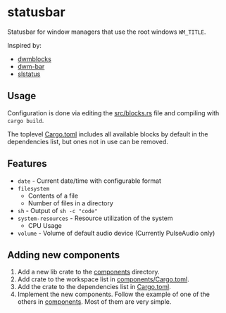# statusbar

Statusbar for window managers that use the root windows `WM_TITLE`.

Inspired by:
 - [dwmblocks](https://github.com/torrinfail/dwmblocks)
 - [dwm-bar](https://github.com/joestandring/dwm-bar)
 - [slstatus](https://git.suckless.org/slstatus)

## Usage

Configuration is done via editing the [src/blocks.rs](src/blocks.rs) file and compiling with `cargo build`.

The toplevel [Cargo.toml](Cargo.toml) includes all available blocks by default in the dependencies list, but ones not in use can be removed.

## Features
 - `date` - Current date/time with configurable format
 - `filesystem`
   - Contents of a file
   - Number of files in a directory
 - `sh` - Output of `sh -c "code"`
 - `system-resources` - Resource utilization of the system
   - CPU Usage
 - `volume` - Volume of default audio device (Currently PulseAudio only)

## Adding new components

1. Add a new lib crate to the [components](components) directory.
2. Add crate to the workspace list in [components/Cargo.toml](components/Cargo.toml).
4. Add the crate to the dependencies list in [Cargo.toml](Cargo.toml).
4. Implement the new components. Follow the example of one of the others in [components](components). Most of them are very simple.
